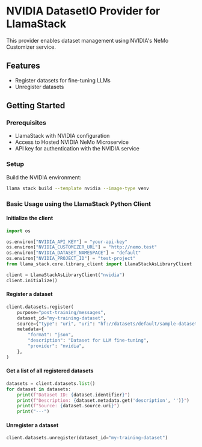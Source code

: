 # NVIDIA DatasetIO Provider for LlamaStack

This provider enables dataset management using NVIDIA's NeMo Customizer service.

## Features

- Register datasets for fine-tuning LLMs
- Unregister datasets

## Getting Started

### Prerequisites

- LlamaStack with NVIDIA configuration
- Access to Hosted NVIDIA NeMo Microservice
- API key for authentication with the NVIDIA service

### Setup

Build the NVIDIA environment:

```bash
llama stack build --template nvidia --image-type venv
```

### Basic Usage using the LlamaStack Python Client

#### Initialize the client

```python
import os

os.environ["NVIDIA_API_KEY"] = "your-api-key"
os.environ["NVIDIA_CUSTOMIZER_URL"] = "http://nemo.test"
os.environ["NVIDIA_DATASET_NAMESPACE"] = "default"
os.environ["NVIDIA_PROJECT_ID"] = "test-project"
from llama_stack.core.library_client import LlamaStackAsLibraryClient

client = LlamaStackAsLibraryClient("nvidia")
client.initialize()
```

#### Register a dataset

```python
client.datasets.register(
    purpose="post-training/messages",
    dataset_id="my-training-dataset",
    source={"type": "uri", "uri": "hf://datasets/default/sample-dataset"},
    metadata={
        "format": "json",
        "description": "Dataset for LLM fine-tuning",
        "provider": "nvidia",
    },
)
```

#### Get a list of all registered datasets

```python
datasets = client.datasets.list()
for dataset in datasets:
    print(f"Dataset ID: {dataset.identifier}")
    print(f"Description: {dataset.metadata.get('description', '')}")
    print(f"Source: {dataset.source.uri}")
    print("---")
```

#### Unregister a dataset

```python
client.datasets.unregister(dataset_id="my-training-dataset")
```

